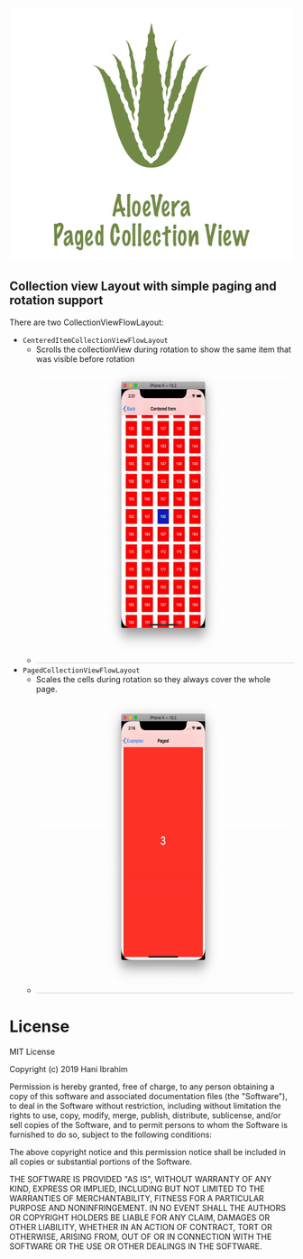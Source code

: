 <p align="center">
<img width="600" height="450" src="Resources/title.png">
</p>

## Collection view Layout with simple paging and rotation support

There are two CollectionViewFlowLayout:
- `CenteredItemCollectionViewFlowLayout`
    - Scrolls the collectionView during rotation to show the same item that was visible before rotation
    - <img width="600" height="531" src="Resources/centered-item-example.gif">
- `PagedCollectionViewFlowLayout`
    - Scales the cells during rotation so they always cover the whole page.
    - <img width="600" height="531" src="Resources/paged-example.gif">


# License
MIT License

Copyright (c) 2019 Hani Ibrahim

Permission is hereby granted, free of charge, to any person obtaining a copy
of this software and associated documentation files (the "Software"), to deal
in the Software without restriction, including without limitation the rights
to use, copy, modify, merge, publish, distribute, sublicense, and/or sell
copies of the Software, and to permit persons to whom the Software is
furnished to do so, subject to the following conditions:

The above copyright notice and this permission notice shall be included in all
copies or substantial portions of the Software.

THE SOFTWARE IS PROVIDED "AS IS", WITHOUT WARRANTY OF ANY KIND, EXPRESS OR
IMPLIED, INCLUDING BUT NOT LIMITED TO THE WARRANTIES OF MERCHANTABILITY,
FITNESS FOR A PARTICULAR PURPOSE AND NONINFRINGEMENT. IN NO EVENT SHALL THE
AUTHORS OR COPYRIGHT HOLDERS BE LIABLE FOR ANY CLAIM, DAMAGES OR OTHER
LIABILITY, WHETHER IN AN ACTION OF CONTRACT, TORT OR OTHERWISE, ARISING FROM,
OUT OF OR IN CONNECTION WITH THE SOFTWARE OR THE USE OR OTHER DEALINGS IN THE
SOFTWARE.
